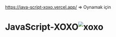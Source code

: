 https://java-script-xoxo.vercel.app/ => Oynamak için

# JavaScript-XOXO![xoxo](https://user-images.githubusercontent.com/105456310/186870420-b5c555e6-a3a9-46de-8b5b-60ffe440ab2e.png)
